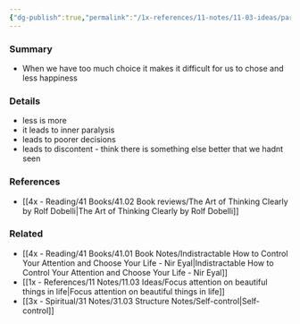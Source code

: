 ```yaml
---
{"dg-publish":true,"permalink":"/1x-references/11-notes/11-03-ideas/paradox-of-choice/","title":"Paradox of choice","created":"2024-02-14T20:18:25.891+03:00","updated":"2024-02-14T20:18:25.891+03:00"}
---
```



### Summary
- When we have too much choice it makes it difficult for us to chose and less happiness

### Details
- less is more
- it leads to inner paralysis
- leads to poorer decisions
- leads to discontent - think there is something else better that we hadnt seen

### References
- [[4x - Reading/41 Books/41.02 Book reviews/The Art of Thinking Clearly by Rolf Dobelli\|The Art of Thinking Clearly by Rolf Dobelli]]

### Related
- [[4x - Reading/41 Books/41.01 Book Notes/Indistractable How to Control Your Attention and Choose Your Life - Nir Eyal\|Indistractable How to Control Your Attention and Choose Your Life - Nir Eyal]]
- [[1x - References/11 Notes/11.03 Ideas/Focus attention on beautiful things in life\|Focus attention on beautiful things in life]]
- [[3x - Spiritual/31 Notes/31.03 Structure Notes/Self-control\|Self-control]]